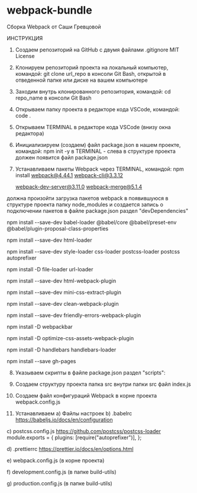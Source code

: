 # webpack-bundle

Сборка Webpack от Саши Гревцовой

ИНСТРУКЦИЯ

1. Создаем репозиторий на GitHub с двумя файлами
   .gitignore
   MIT License

2. Клонируем репозиторий проекта на локальный компьютер, командой:
   git clone url_repo
   в консоли Git Bash, открытой в отведенной папке или диске на вашем компьютере

3. Заходим внутрь клонированного репозитория, командой:
   cd repo_name
   в консоли Git Bash

4. Открываем папку проекта в редакторе кода VSCode, командой:
   code .

5. Открываем TERMINAL в редакторе кода VSCode (внизу окна редактора)

6. Инициализируем (создаем) файл package.json в нашем проекте, командой:
   npm init -y
   в TERMINAL - слева в структуре проекта должен появится файл package.json

7. Устанавливаем пакеты Webpack через TERMINAL, командой:
   npm install webpack@4.44.1 webpack-cli@3.3.12

   webpack-dev-server@3.11.0 webpack-merge@5.1.4

должна произойти загрузка пакетов webpack в появившуюся в структуре проекта папку node_modules и создается запись о подключении пакетов в файле package.json раздел "devDependencies"

npm install --save-dev babel-loader @babel/core @babel/preset-env @babel/plugin-proposal-class-properties

npm install --save-dev html-loader

npm install --save-dev style-loader css-loader postcss-loader postcss autoprefixer

npm install -D file-loader url-loader

npm install --save-dev html-webpack-plugin

npm install --save-dev mini-css-extract-plugin

npm install --save-dev clean-webpack-plugin

npm install --save-dev friendly-errors-webpack-plugin

npm install -D webpackbar

npm install -D optimize-css-assets-webpack-plugin

npm install -D handlebars handlebars-loader

npm install --save gh-pages

8. Указываем скрипты в файле package.json раздел "scripts":
   <!-- "scripts": {
   "start": "webpack-dev-server --env.mode development",
   "build": "webpack --env.mode production",
   "predeploy": "npm run build",
   "deploy": "gh-pages -d dist"
   } -->

9. Создаем структуру проекта
   папка src
   внутри папки src файл index.js

10. Создаем файл конфигураций Webpack в корне проекта
    webpack.config.js

11. Устанавливаем
    a) Файлы настроек
    b) .babelrc https://babeljs.io/docs/en/configuration
    <!-- {
    "presets": ["@babel/preset-env"],
    "plugins": ["@babel/plugin-proposal-class-properties"]
    } -->

c) postcss.config.js https://github.com/postcss/postcss-loader
module.exports = {
plugins: [require("autoprefixer")],
};

d) .prettierrc https://prettier.io/docs/en/options.html
<!-- {
"printWidth": 80,
"tabWidth": 2,
"useTabs": false,
"semi": true,
"stringleQuote": true,
"trailingComma": "all",
"bracketSpacing": true,
"jsxBracketSameLine": false,
"proseWrap": "always"
} -->

e) webpack.config.js (в корне проекта)
<!-- const path = require("path");
const { CleanWebpackPlugin } = require("clean-webpack-plugin");
const { merge } = require("webpack-merge");
const FriendlyErrorsWebpackPlugin = require("friendly-errors-webpack-plugin");
const WebpackBar = require("webpackbar"); -->

<!-- // console.log("DIRNAME", **dirname); // глобальная переменная, содержащая абсолютный путь к файлу
const loadModeConfig = (env) =>
require(`./build-utils/${env.mode}.config`)(env);
// экспорт объекта настроек
module.exports = (env) =>
merge(
{
mode: env.mode,
context: path.resolve(**dirname, "src"),
// 1. точка входа - откуда строить дерево зависимостей
entry: "./index.js",
// 2. куда положить результирующий бандл
output: {
path: path.resolve(\_\_dirname, "dist"),
filename: "[name].bundle.js",
}, -->

<!-- // 3. загрузчики (loaders)
module: {
rules: [
{
test: /\.js$/, // регулярное выражение
            exclude: /node_modules/, // через указ папку свойства не прогонять
            use: ["babel-loader"],
          },
          {
            test: /\.(gif|png|jpe?g|svg)$/,
use: [
{
loader: "url-loader",
options: {
name: "[path]/[name].[ext]",
limit: 5000,
},
},
],
},
{
test: /\.html$/,
            use: ["html-loader"],
          },
          {
            test: /\.hbs$/,
use: ["handlebars-loader"],
},
],
// плагины применяются к результирующему бандлу
},
plugins: [
new CleanWebpackPlugin(),
new FriendlyErrorsWebpackPlugin(),
new WebpackBar(),
],
},
loadModeConfig(env)
); -->

f) development.config.js (в папке build-utils)
<!-- const path = require("path");
const HtmlWebpackPlugin = require("html-webpack-plugin");

module.exports = (env) => ({
devtool: "cheap-eval-source-map",
module: {
rules: [
{
test: /\.css$/,
use: ["style-loader", "css-loader", "postcss-loader"],
},
],
},
plugins: [new HtmlWebpackPlugin({ template: "./index.html" })],
devServer: {
contentBase: path.join(\_\_dirname, "dist"),
historyApiFallback: true,
compress: true,
port: 4141,
noInfo: true,
quiet: true,
clientLogLevel: "warning",
stats: "errors-only",
open: true,
},
}); -->

g) production.config.js (в папке build-utils)
<!-- const HtmlWebpackPlugin = require("html-webpack-plugin");
const MiniCssExtractPlugin = require("mini-css-extract-plugin");
const OptimizeCssAssetsPlugin = require("optimize-css-assets-webpack-plugin");
module.exports = (env) => ({
devtool: "source-map",
module: {
rules: [
{
test: /\.css$/,
use: [
MiniCssExtractPlugin.loader, // вытянет из js
"css-loader", // добавит все в js
"postcss-loader", // добавляет автопрефиксы
],
},
],
},
plugins: [
new HtmlWebpackPlugin({
template: "./index.html",
minify: {
collapseWhitespace: true,
removeComments: true,
removeRedundantAttributes: true,
removeScriptTypeAttributes: true,
removeStyleLinkTypeAttributes: true,
useShortDoctype: true,
},
}),
new MiniCssExtractPlugin({filename: "styles.css"}),
new OptimizeCssAssetsPlugin(),
],
}); -->
